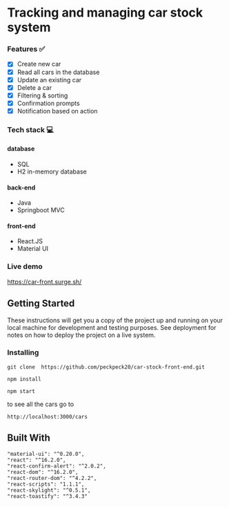 

# Tracking and managing car stock system


### Features :white_check_mark:
- [X] Create new car
- [X] Read all cars in the database
- [X] Update an existing car
- [X] Delete a car
- [X] Filtering & sorting
- [X] Confirmation prompts
- [X] Notification based on action

### Tech stack :computer:

#### database 
- SQL
- H2 in-memory database

#### back-end
- Java
- Springboot MVC

#### front-end
- React.JS
- Material UI


### Live demo

https://car-front.surge.sh/



## Getting Started

These instructions will get you a copy of the project up and running on your local machine for development and testing purposes. See deployment for notes on how to deploy the project on a live system.



### Installing

```
git clone  https://github.com/peckpeck20/car-stock-front-end.git
```

```
npm install
```

```
npm start
```
to see all the cars go to 

```
http://localhost:3000/cars
```






## Built With

    "material-ui": "^0.20.0",
    "react": "^16.2.0",
    "react-confirm-alert": "^2.0.2",
    "react-dom": "^16.2.0",
    "react-router-dom": "^4.2.2",
    "react-scripts": "1.1.1",
    "react-skylight": "^0.5.1",
    "react-toastify": "^3.4.3"

